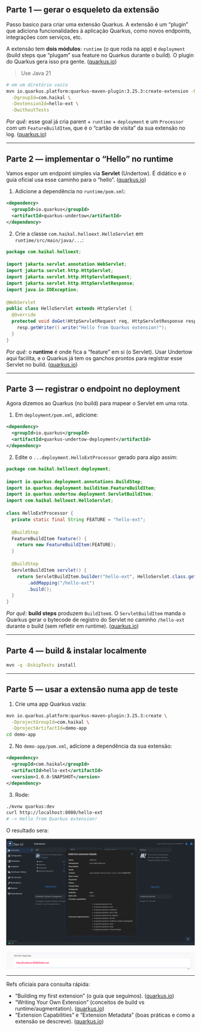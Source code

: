 ## Parte 1 — gerar o esqueleto da extensão

Passo basico para criar uma extensão Quarkus. A extensão é um “plugin” que adiciona funcionalidades à aplicação Quarkus, como novos endpoints, integrações com serviços, etc.

A extensão tem **dois módulos**: `runtime` (o que roda na app) e `deployment` (build steps que “plugam” sua feature no Quarkus durante o build). O plugin do Quarkus gera isso pra gente. ([quarkus.io][1])

> Use Java 21

```bash
# em um diretório vazio
mvn io.quarkus.platform:quarkus-maven-plugin:3.25.3:create-extension -N \
  -DgroupId=com.haikal \
  -DextensionId=hello-ext \
  -DwithoutTests
```

*Por quê:* esse goal já cria parent + `runtime` + `deployment` e um `Processor` com um `FeatureBuildItem`, que é o “cartão de visita” da sua extensão no log. ([quarkus.io][1])

---

## Parte 2 — implementar o “Hello” no **runtime**

Vamos expor um endpoint simples via **Servlet** (Undertow). É didático e o guia oficial usa esse caminho para o “hello”. ([quarkus.io][1])

1. Adicione a dependência no `runtime/pom.xml`:

```xml
<dependency>
  <groupId>io.quarkus</groupId>
  <artifactId>quarkus-undertow</artifactId>
</dependency>
```

2. Crie a classe `com.haikal.helloext.HelloServlet` em `runtime/src/main/java/...`:

```java
package com.haikal.helloext;

import jakarta.servlet.annotation.WebServlet;
import jakarta.servlet.http.HttpServlet;
import jakarta.servlet.http.HttpServletRequest;
import jakarta.servlet.http.HttpServletResponse;
import java.io.IOException;

@WebServlet
public class HelloServlet extends HttpServlet {
  @Override
  protected void doGet(HttpServletRequest req, HttpServletResponse resp) throws IOException {
    resp.getWriter().write("Hello from Quarkus extension!");
  }
}
```

*Por quê:* o **runtime** é onde fica a “feature” em si (o Servlet). Usar Undertow aqui facilita, e o Quarkus já tem os ganchos prontos para registrar esse Servlet no build. ([quarkus.io][1])

---

## Parte 3 — registrar o endpoint no **deployment**

Agora dizemos ao Quarkus (no build) para mapear o Servlet em uma rota.

1. Em `deployment/pom.xml`, adicione:

```xml
<dependency>
  <groupId>io.quarkus</groupId>
  <artifactId>quarkus-undertow-deployment</artifactId>
</dependency>
```

2. Edite o `...deployment.HelloExtProcessor` gerado para algo assim:

```java
package com.haikal.helloext.deployment;

import io.quarkus.deployment.annotations.BuildStep;
import io.quarkus.deployment.builditem.FeatureBuildItem;
import io.quarkus.undertow.deployment.ServletBuildItem;
import com.haikal.helloext.HelloServlet;

class HelloExtProcessor {
  private static final String FEATURE = "hello-ext";

  @BuildStep
  FeatureBuildItem feature() {
    return new FeatureBuildItem(FEATURE);
  }

  @BuildStep
  ServletBuildItem servlet() {
    return ServletBuildItem.builder("hello-ext", HelloServlet.class.getName())
        .addMapping("/hello-ext")
        .build();
  }
}
```

*Por quê:* **build steps** produzem `BuildItem`s. O `ServletBuildItem` manda o Quarkus gerar o bytecode de registro do Servlet no caminho `/hello-ext` durante o build (sem refletir em runtime). ([quarkus.io][1])

---

## Parte 4 — build & instalar localmente

```bash
mvn -q -DskipTests install
```

---

## Parte 5 — usar a extensão numa app de teste

1. Crie uma app Quarkus vazia:

```bash
mvn io.quarkus.platform:quarkus-maven-plugin:3.25.3:create \
  -DprojectGroupId=com.haikal \
  -DprojectArtifactId=demo-app
cd demo-app
```

2. No `demo-app/pom.xml`, adicione a dependência da sua extensão:

```xml
<dependency>
  <groupId>com.haikal</groupId>
  <artifactId>hello-ext</artifactId>
  <version>1.0.0-SNAPSHOT</version>
</dependency>
```

3. Rode:

```bash
./mvnw quarkus:dev
curl http://localhost:8080/hello-ext
# -> Hello from Quarkus extension!
```
O resultado sera:

![dev-ui-extension-hello.png](img/dev-ui-extension-hello.png)

![dev-ui-extension-servlet.png](img/dev-ui-extension-servlet.png)

---

Refs oficiais para consulta rápida:

* “Building my first extension” (o guia que seguimos). ([quarkus.io][1])
* “Writing Your Own Extension” (conceitos de build vs runtime/augmentation). ([quarkus.io][3])
* “Extension Capabilities” e “Extension Metadata” (boas práticas e como a extensão se descreve). ([quarkus.io][2])

[1]: https://quarkus.io/guides/building-my-first-extension "Building my first extension - Quarkus"
[2]: https://quarkus.io/guides/capabilities?utm_source=chatgpt.com "Extension Capabilities"
[3]: https://quarkus.io/guides/writing-extensions?utm_source=chatgpt.com "Writing Your Own Extension"
